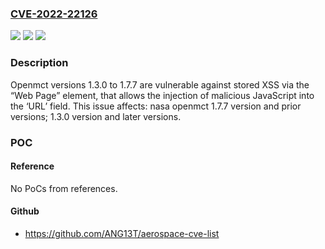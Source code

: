 ### [CVE-2022-22126](https://cve.mitre.org/cgi-bin/cvename.cgi?name=CVE-2022-22126)
![](https://img.shields.io/static/v1?label=Product&message=openmct%20&color=blue)
![](https://img.shields.io/static/v1?label=Version&message=1.7.7%3C%3D%201.7.7%20&color=brighgreen)
![](https://img.shields.io/static/v1?label=Vulnerability&message=CWE-79%20Cross-site%20Scripting%20(XSS)&color=brighgreen)

### Description

Openmct versions 1.3.0 to 1.7.7 are vulnerable against stored XSS via the “Web Page” element, that allows the injection of malicious JavaScript into the ‘URL’ field. This issue affects: nasa openmct 1.7.7 version and prior versions; 1.3.0 version and later versions.

### POC

#### Reference
No PoCs from references.

#### Github
- https://github.com/ANG13T/aerospace-cve-list

